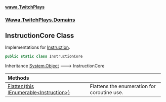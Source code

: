 #### [wawa.TwitchPlays](index.md 'index')
### [Wawa.TwitchPlays.Domains](Wawa.TwitchPlays.Domains.md 'Wawa.TwitchPlays.Domains')

## InstructionCore Class

Implementations for [Instruction](Instruction.md 'Wawa.TwitchPlays.Domains.Instruction').

```csharp
public static class InstructionCore
```

Inheritance [System.Object](https://docs.microsoft.com/en-us/dotnet/api/System.Object 'System.Object') &#129106; InstructionCore

| Methods | |
| :--- | :--- |
| [Flatten(this IEnumerable&lt;Instruction&gt;)](InstructionCore.Flatten(IEnumerable).md 'Wawa.TwitchPlays.Domains.InstructionCore.Flatten(this System.Collections.Generic.IEnumerable<Wawa.TwitchPlays.Domains.Instruction>)') | Flattens the enumeration for coroutine use. |
